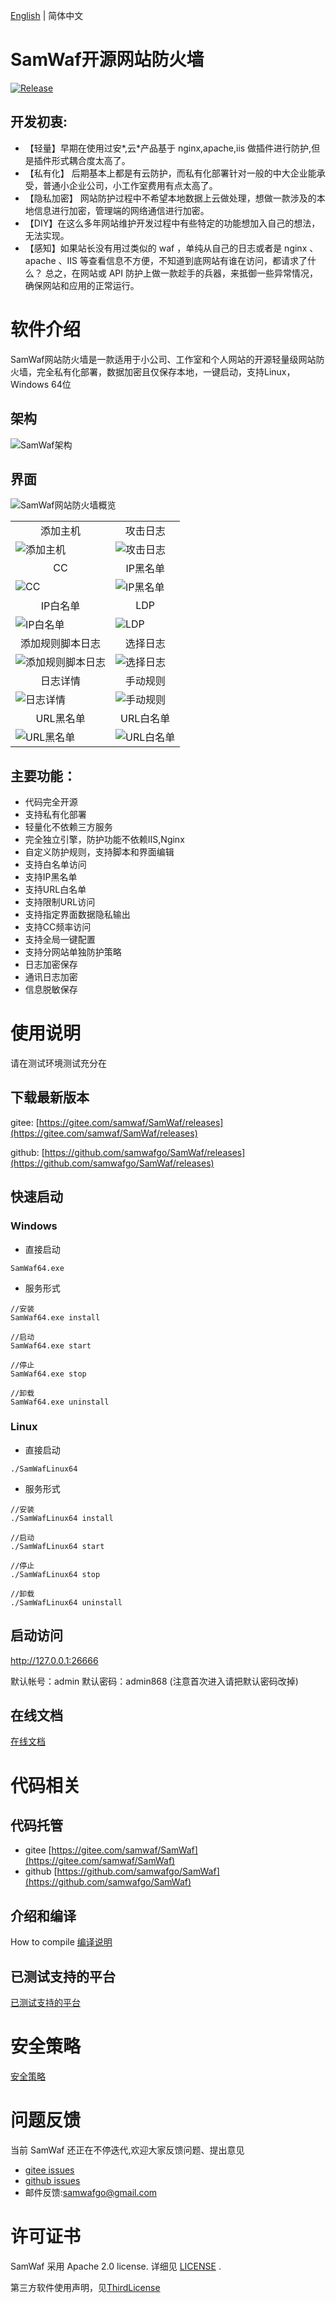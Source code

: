 [English](README.md) | 简体中文

# SamWaf开源网站防火墙
[![Release](https://img.shields.io/github/release/samwafgo/SamWaf.svg)](https://github.com/samwafgo/SamWaf/releases)

## 开发初衷:
- 【轻量】早期在使用过安*,云*产品基于 nginx,apache,iis 做插件进行防护,但是插件形式耦合度太高了。
- 【私有化】 后期基本上都是有云防护，而私有化部署针对一般的中大企业能承受，普通小企业公司，小工作室费用有点太高了。
- 【隐私加密】 网站防护过程中不希望本地数据上云做处理，想做一款涉及的本地信息进行加密，管理端的网络通信进行加密。
- 【DIY】在这么多年网站维护开发过程中有些特定的功能想加入自己的想法，无法实现。
- 【感知】如果站长没有用过类似的 waf ，单纯从自己的日志或者是 nginx 、apache 、IIS 等查看信息不方便，不知道到底网站有谁在访问，都请求了什么？
 总之，在网站或 API 防护上做一款趁手的兵器，来抵御一些异常情况，确保网站和应用的正常运行。
 
# 软件介绍
SamWaf网站防火墙是一款适用于小公司、工作室和个人网站的开源轻量级网站防火墙，完全私有化部署，数据加密且仅保存本地，一键启动，支持Linux，Windows 64位

## 架构

![SamWaf架构](/docs/images/tecDesign.png)

## 界面
![SamWaf网站防火墙概览](/docs/images/overview.png)

<table>
    <tr>
        <td align="center">添加主机</td>
        <td align="center">攻击日志</td>
    </tr>
    <tr>
        <td><img src="./docs/images/add_host.png" alt="添加主机"/></td>
        <td><img src="./docs/images/attacklog.png" alt="攻击日志"/></td>
    </tr>
    <tr>
        <td align="center">CC</td>
        <td align="center">IP黑名单</td>
    </tr>
    <tr>
        <td><img src="./docs/images/cc.png" alt="CC"/></td>
        <td><img src="./docs/images/ipblack.png" alt="IP黑名单"/></td>
    </tr>
    <tr>
        <td align="center">IP白名单</td>
        <td align="center">LDP</td>
    </tr>
    <tr>
        <td><img src="./docs/images/ipwhite.png" alt="IP白名单"/></td>
        <td><img src="./docs/images/ldp.png" alt="LDP"/></td>
    </tr>
    <tr>
        <td align="center">添加规则脚本日志</td>
        <td align="center">选择日志</td>
    </tr>
    <tr>
        <td><img src="./docs/images/log_add_rule_script.png" alt="添加规则脚本日志"/></td>
        <td><img src="./docs/images/log_select.png" alt="选择日志"/></td>
    </tr>
    <tr>
        <td align="center">日志详情</td>
        <td align="center">手动规则</td>
    </tr>
    <tr>
        <td><img src="./docs/images/logdetail.png" alt="日志详情"/></td>
        <td><img src="./docs/images/manual_rule.png" alt="手动规则"/></td>
    </tr>
    <tr>
        <td align="center">URL黑名单</td>
        <td align="center">URL白名单</td>
    </tr>
    <tr>
        <td><img src="./docs/images/urlblack.png" alt="URL黑名单"/></td>
        <td><img src="./docs/images/urlwhite.png" alt="URL白名单"/></td>
    </tr>
</table>


## 主要功能：
- 代码完全开源
- 支持私有化部署
- 轻量化不依赖三方服务
- 完全独立引擎，防护功能不依赖IIS,Nginx
- 自定义防护规则，支持脚本和界面编辑
- 支持白名单访问
- 支持IP黑名单
- 支持URL白名单
- 支持限制URL访问
- 支持指定界面数据隐私输出
- 支持CC频率访问
- 支持全局一键配置
- 支持分网站单独防护策略
- 日志加密保存
- 通讯日志加密
- 信息脱敏保存


# 使用说明
请在测试环境测试充分在
## 下载最新版本
gitee:  [https://gitee.com/samwaf/SamWaf/releases](https://gitee.com/samwaf/SamWaf/releases)

github: [https://github.com/samwafgo/SamWaf/releases](https://github.com/samwafgo/SamWaf/releases)
 
## 快速启动
### Windows
- 直接启动
```
SamWaf64.exe
```
- 服务形式
```
//安装
SamWaf64.exe install 

//启动
SamWaf64.exe start

//停止
SamWaf64.exe stop

//卸载
SamWaf64.exe uninstall
```

### Linux

- 直接启动
```
./SamWafLinux64
```
- 服务形式
```
//安装
./SamWafLinux64 install 

//启动
./SamWafLinux64 start

//停止
./SamWafLinux64 stop

//卸载
./SamWafLinux64 uninstall
```
 

## 启动访问

http://127.0.0.1:26666

默认帐号：admin  默认密码：admin868 (注意首次进入请把默认密码改掉)


## 在线文档

[在线文档](https://doc.samwaf.com/)

# 代码相关
## 代码托管
- gitee
[https://gitee.com/samwaf/SamWaf](https://gitee.com/samwaf/SamWaf)
- github
[https://github.com/samwafgo/SamWaf](https://github.com/samwafgo/SamWaf)

## 介绍和编译
How to compile
[编译说明](./docs/compile.md)

## 已测试支持的平台
[已测试支持的平台](./docs/Tested_supported_systems.md)

# 安全策略
[安全策略](./SECURITY.md)

# 问题反馈
当前 SamWaf 还正在不停迭代,欢迎大家反馈问题、提出意见

- [gitee issues](https://gitee.com/samwaf/SamWaf/issues)
- [github issues](https://github.com/samwafgo/SamWaf/issues)
- 邮件反馈:samwafgo@gmail.com

# 许可证书
SamWaf 采用 Apache 2.0 license. 详细见 [LICENSE](./LICENSE) .

第三方软件使用声明，见[ThirdLicense](./ThirdLicense)